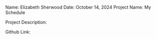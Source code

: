 Name: Elizabeth Sherwood
Date: October 14, 2024
Project Name: My Schedule

Project Description:

Github Link: